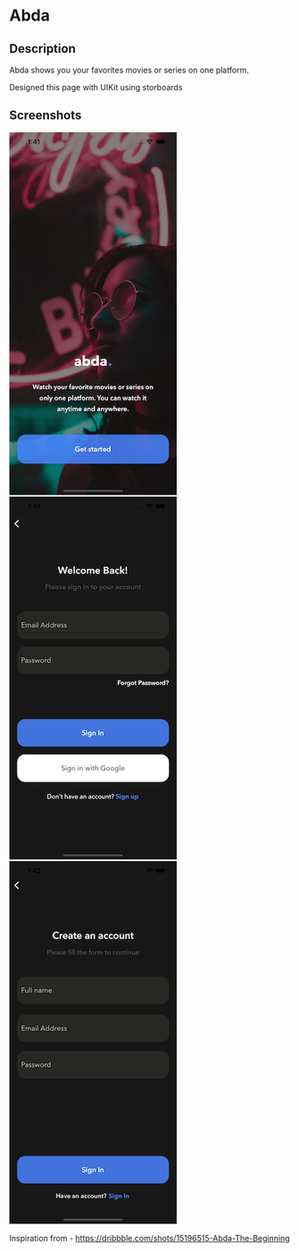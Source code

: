 # Abda
## Description

Abda shows you your favorites movies or series on one platform.


Designed this page with UIKit using storboards

## Screenshots
![](Abda/Assets.xcassets/welcome.png)
![](Abda/Assets.xcassets/login.png)
![](Abda/Assets.xcassets/signup.png)


Inspiration from - https://dribbble.com/shots/15196515-Abda-The-Beginning
